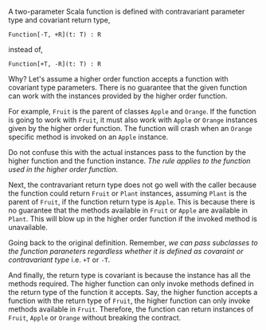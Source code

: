 A two-parameter Scala function is defined with contravariant parameter type and covariant return type,

   	Function[-T, +R](t: T) : R

instead of, 

   	Function[+T, -R](t: T) : R

Why? Let's assume a higher order function accepts a function with covariant type parameters. There is no guarantee that the given function can work with the instances provided by the higher order function. 

For example, `Fruit` is the parent of classes `Apple` and `Orange`. If the function is going to work with  `Fruit`, it must also work with `Apple` or `Orange` instances given by the higher order function. The function will crash when an `Orange` specific method is invoked on an `Apple` instance. 

Do not confuse this with the actual instances pass to the function by the higher function and the function instance. *The rule applies to the function used in the higher order  function.* 

Next, the contravariant return type does not go well with the caller because the function could return `Fruit` or `Plant` instances, assuming `Plant` is the parent of `Fruit`,  if the function return type is `Apple`. This is because there is no guarantee that the methods available in `Fruit` or `Apple` are available in `Plant`. This will blow up in the higher order function if the invoked method is unavailable.

Going back to the original definition. Remember, *we can pass subclasses to the function paraneters regardless whether it is defined as covaraint or contravariant type* i.e. `+T` or `-T`. 

And finally, the return type is covariant is because the instance has all the methods required. The higher function can only invoke methods defined in the return type of the function it accepts. Say, the higher function accepts a function with the return type of `Fruit`, the higher function can only invoke methods available in `Fruit`. Therefore, the function can return instances of `Fruit`, `Apple` or `Orange` without breaking the contract.
